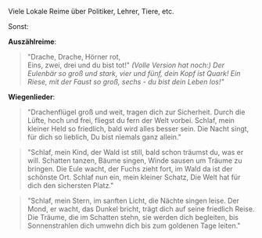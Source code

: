 Viele Lokale Reime über Politiker, Lehrer, Tiere, etc.

Sonst:

**Auszählreime**:
> 	"Drache, Drache, Hörner rot,  
> 	Eins, zwei, drei und du bist tot!"
> 	*(Volle Version hat noch:)*
> 	*Der Eulenbär so groß und stark,*
> 	*vier und fünf, dein Kopf ist Quark!*
> 	*Ein Riese, mit der Faust so groß,*
> 	*sechs - du bist dein Leben los!"*

**Wiegenlieder**:
> "Drachenflügel groß und weit,
> 	tragen dich zur Sicherheit.
> 	Durch die Lüfte, hoch und frei,
> 	fliegst du fern der Welt vorbei.
> 	Schlaf, mein kleiner Held so friedlich,
> 	bald wird alles besser sein.
> 	Die Nacht singt, für dich so lieblich,
> 	Du bist niemals ganz allein."
	
> "Schlaf, mein Kind, der Wald ist still,
> 	bald schon träumst du, was er will.
> 	Schatten tanzen, Bäume singen,
> 	Winde sausen um Träume zu bringen.
> 	Die Eule wacht, der Fuchs zieht fort,
> 	im Wald da ist der schönste Ort.
> 	Schlaf nun ein, mein kleiner Schatz,
> 	Die Welt hat für dich den sichersten Platz."

> "Schlaf, mein Stern, im sanften Licht,
> 	die Nächte singen leise.
> 	Der Mond, er wacht, das Dunkel bricht,
> 	trägt dich auf seine friedlich Reise.
> 	Die Träume, die im Schatten stehn,
> 	sie werden dich begleiten,
> 	bis Sonnenstrahlen dich umwehn
> 	dich bis zum goldenen Tage leiten."